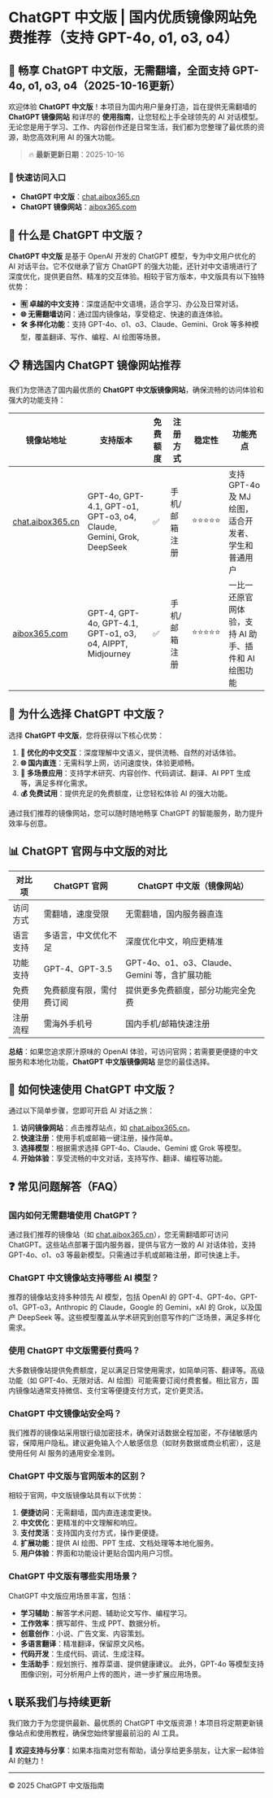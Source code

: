# ChatGPT 中文版 | 国内优质镜像网站免费推荐（支持 GPT-4o, o1, o3, o4）

## 📢 畅享 ChatGPT 中文版，无需翻墙，全面支持 GPT-4o, o1, o3, o4（2025-10-16更新）

欢迎体验 **ChatGPT 中文版**！本项目为国内用户量身打造，旨在提供无需翻墙的 **ChatGPT 镜像网站** 和详尽的 **使用指南**，让您轻松上手全球领先的 AI 对话模型。无论您是用于学习、工作、内容创作还是日常生活，我们都为您整理了最优质的资源，助您高效利用 AI 的强大功能。

> 🔥 **最新更新日期**：2025-10-16

### 🚀 快速访问入口

- **ChatGPT 中文版**：[chat.aibox365.cn](https://chat.aibox365.cn)
- **ChatGPT 镜像网站**：[aibox365.com](https://aibox365.com)

## 🤔 什么是 ChatGPT 中文版？

**ChatGPT 中文版** 是基于 OpenAI 开发的 ChatGPT 模型，专为中文用户优化的 AI 对话平台。它不仅继承了官方 ChatGPT 的强大功能，还针对中文语境进行了深度优化，提供更自然、精准的交互体验。相较于官方版本，中文版具有以下独特优势：

- **🈶 卓越的中文支持**：深度适配中文语境，适合学习、办公及日常对话。
- **🌐 无需翻墙访问**：通过国内镜像站，享受稳定、快速的直连体验。
- **🛠️ 多样化功能**：支持 GPT-4o、o1、o3、Claude、Gemini、Grok 等多种模型，覆盖翻译、写作、编程、AI 绘图等场景。

## 📋 精选国内 ChatGPT 镜像网站推荐

我们为您筛选了国内最优质的 **ChatGPT 中文版镜像网站**，确保流畅的访问体验和强大的功能支持：

| 镜像站地址 | 支持版本 | 免费额度 | 注册方式 | 稳定性 | 功能亮点 |
|------------|----------|----------|----------|--------|----------|
| [chat.aibox365.cn](https://chat.aibox365.cn) | GPT-4o, GPT-4.1, GPT-o1, GPT-o3, o4, Claude, Gemini, Grok, DeepSeek | ✅ | 手机/邮箱注册 | ⭐⭐⭐⭐⭐ | 支持 GPT-4o 及 MJ 绘图，适合开发者、学生和普通用户 |
| [aibox365.com](https://aibox365.com) | GPT-4, GPT-4o, GPT-4.1, GPT-o1, o3, o4, AIPPT, Midjourney | ✅ | 手机/邮箱注册 | ⭐⭐⭐⭐⭐ | 一比一还原官网体验，支持 AI 助手、插件和 AI 绘图功能 |

## 🌟 为什么选择 ChatGPT 中文版？

选择 **ChatGPT 中文版**，您将获得以下核心优势：

1. **📝 优化的中文交互**：深度理解中文语义，提供流畅、自然的对话体验。
2. **🌐 国内直连**：无需科学上网，访问速度快，体验更顺畅。
3. **🎯 多场景应用**：支持学术研究、内容创作、代码调试、翻译、AI PPT 生成等，满足多样化需求。
4. **💰 免费试用**：提供充足的免费额度，让您轻松体验 AI 的强大功能。

通过我们推荐的镜像网站，您可以随时随地畅享 ChatGPT 的智能服务，助力提升效率与创意。

## 📊 ChatGPT 官网与中文版的对比

| 对比项 | ChatGPT 官网 | ChatGPT 中文版（镜像网站） |
|--------|--------------|----------------------------|
| 访问方式 | 需翻墙，速度受限 | 无需翻墙，国内服务器直连 |
| 语言支持 | 多语言，中文优化不足 | 深度优化中文，响应更精准 |
| 功能支持 | GPT-4、GPT-3.5 | GPT-4o、o1、o3、Claude、Gemini 等，含扩展功能 |
| 免费使用 | 免费额度有限，需付费订阅 | 提供更多免费额度，部分功能完全免费 |
| 注册流程 | 需海外手机号 | 国内手机/邮箱快速注册 |

**总结**：如果您追求原汁原味的 OpenAI 体验，可访问官网；若需要更便捷的中文服务和本地化功能，**ChatGPT 中文版镜像网站** 是您的最佳选择。

## 📝 如何快速使用 ChatGPT 中文版？

通过以下简单步骤，您即可开启 AI 对话之旅：

1. **访问镜像网站**：点击推荐站点，如 [chat.aibox365.cn](https://chat.aibox365.cn)。
2. **快速注册**：使用手机或邮箱一键注册，操作简单。
3. **选择模型**：根据需求选择 GPT-4o、Claude、Gemini 或 Grok 等模型。
4. **开始体验**：享受流畅的中文对话，支持写作、翻译、编程等功能。

## ❓ 常见问题解答（FAQ）

### 国内如何无需翻墙使用 ChatGPT？

通过我们推荐的镜像站（如 [chat.aibox365.cn](https://chat.aibox365.cn)），您无需翻墙即可访问 ChatGPT。这些站点部署于国内服务器，提供与官方一致的 AI 对话体验，支持 GPT-4o、o1、o3 等最新模型。只需通过手机或邮箱注册，即可快速上手。

### ChatGPT 中文镜像站支持哪些 AI 模型？

推荐的镜像站支持多种领先 AI 模型，包括 OpenAI 的 GPT-4、GPT-4o、GPT-o1、GPT-o3，Anthropic 的 Claude，Google 的 Gemini，xAI 的 Grok，以及国产 DeepSeek 等。这些模型覆盖从学术研究到创意写作的广泛场景，满足多样化需求。

### 使用 ChatGPT 中文版需要付费吗？

大多数镜像站提供免费额度，足以满足日常使用需求，如简单问答、翻译等。高级功能（如 GPT-4o、无限对话、AI 绘图）可能需要订阅付费套餐。相比官方，国内镜像站通常支持微信、支付宝等便捷支付方式，定价更灵活。

### ChatGPT 中文镜像站安全吗？

我们推荐的镜像站采用银行级加密技术，确保对话数据全程加密，不存储敏感内容，保障用户隐私。建议避免输入个人敏感信息（如财务数据或商业机密），这是使用任何 AI 服务的通用安全准则。

### ChatGPT 中文版与官网版本的区别？

相较于官网，中文版镜像站具有以下优势：
1. **便捷访问**：无需翻墙，国内直连速度更快。
2. **中文优化**：更精准的中文理解和响应。
3. **支付灵活**：支持国内支付方式，操作更便捷。
4. **扩展功能**：提供 AI 绘图、PPT 生成、文档处理等本地化服务。
5. **用户体验**：界面和功能设计更贴合国内用户习惯。

### ChatGPT 中文版有哪些实用场景？

ChatGPT 中文版应用场景丰富，包括：
- **学习辅助**：解答学术问题、辅助论文写作、编程学习。
- **工作效率**：撰写邮件、生成 PPT、数据分析。
- **创意创作**：小说、广告文案、内容策划。
- **多语言翻译**：精准翻译，保留原文风格。
- **代码开发**：生成代码、调试、生成注释。
- **生活助手**：规划旅行、推荐菜谱、提供健康建议。
此外，GPT-4o 等模型支持图像识别，可分析用户上传的图片，进一步扩展应用场景。

## 📞 联系我们与持续更新

我们致力于为您提供最新、最优质的 ChatGPT 中文版资源！本项目将定期更新镜像站点和使用教程，确保您始终掌握最前沿的 AI 工具。

🌟 **欢迎支持与分享**：如果本指南对您有帮助，请分享给更多朋友，让大家一起体验 AI 的魅力！

---

© 2025 ChatGPT 中文版指南
